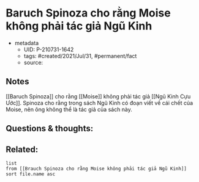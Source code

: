 ---
---

# Baruch Spinoza cho rằng Moise không phải tác giả Ngũ Kinh

- metadata
	- UID: P-210731-1642
	- tags: #created/2021/Jul/31, #permanent/fact 
	- source: 

## Notes
[[Baruch Spinoza]] cho rằng [[Moise]] không phải tác giả [[Ngũ Kinh Cựu Ước]]. Spinoza cho rằng trong sách Ngũ Kinh có đoạn viết về cái chết của Moise, nên ông không thể là tác giả của sách này.

## Questions & thoughts:

## Related:
```dataview
list
from [[Brauch Spinoza cho rằng Moise không phải tác giả Ngũ Kinh]]
sort file.name asc
```
